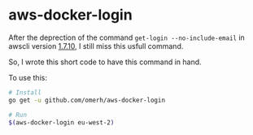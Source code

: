 # aws-docker-login

After the deprection of the command `get-login --no-include-email` in awscli version [1.7.10](https://github.com/aws/aws-cli/blob/8330afe7caef89a4012200a6cac7acdc53f5474e/CHANGELOG.rst#11710), I still miss this usfull command.

So, I wrote this short code to have this command in hand.

To use this:

```bash
# Install
go get -u github.com/omerh/aws-docker-login

# Run
$(aws-docker-login eu-west-2)
```
